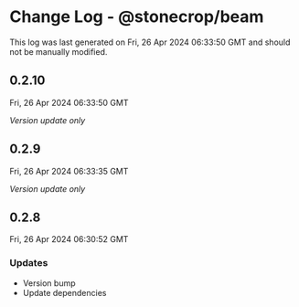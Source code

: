 # Change Log - @stonecrop/beam

This log was last generated on Fri, 26 Apr 2024 06:33:50 GMT and should not be manually modified.

## 0.2.10
Fri, 26 Apr 2024 06:33:50 GMT

_Version update only_

## 0.2.9
Fri, 26 Apr 2024 06:33:35 GMT

_Version update only_

## 0.2.8
Fri, 26 Apr 2024 06:30:52 GMT

### Updates

- Version bump
- Update dependencies

